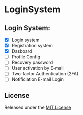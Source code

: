 # LoginSystem

## Login System:
- [x] Login system
- [x] Registration system
- [x] Dasboard
- [ ] Profile Config
- [ ] Recovery password
- [ ] User activation by E-mail
- [ ] Two-factor Authentication (2FA)
- [ ] Notificiation E-mail Login

## License
Released under the [MIT License](http://www.opensource.org/licenses/MIT)
